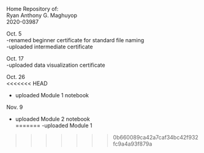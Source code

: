 Home Repository of: <br />
Ryan Anthony G. Maghuyop <br />
2020-03987 <br />

Oct. 5 <br />
-renamed beginner certificate for standard file naming <br />
-uploaded intermediate certificate <br />

Oct. 17 <br />
-uploaded data visualization certificate <br />

Oct. 26 <br />
<<<<<<< HEAD
- uploaded Module 1 notebook <br />

Nov. 9 <br />
- uploaded Module 2 notebook <br />
=======
-uploaded Module 1 <br />
>>>>>>> 0b660089ca42a7caf34bc42f932fc9a4a93f879a

